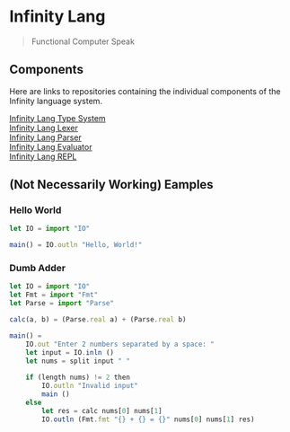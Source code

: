 # Infinity Lang
> Functional Computer Speak

## Components
Here are links to repositories containing the individual components of the Infinity language system.

[Infinity Lang Type System](https://github.com/RamblingMadMan/ilang-types)  
[Infinity Lang Lexer](https://github.com/RamblingMadMan/ilang-lexer)  
[Infinity Lang Parser](https://github.com/RamblingMadMan/ilang-parser)  
[Infinity Lang Evaluator](https://github.com/RamblingMadMan/ilang-eval)  
[Infinity Lang REPL](https://github.com/RamblingMadMan/ilang-repl)  

## (Not Necessarily Working) Eamples

### Hello World
```javascript
let IO = import "IO"

main() = IO.outln "Hello, World!"
```

### Dumb Adder
```javascript
let IO = import "IO"
let Fmt = import "Fmt"
let Parse = import "Parse"

calc(a, b) = (Parse.real a) + (Parse.real b)

main() =
    IO.out "Enter 2 numbers separated by a space: "
    let input = IO.inln ()
    let nums = split input " "
    
    if (length nums) != 2 then
        IO.outln "Invalid input"
        main ()
    else
        let res = calc nums[0] nums[1]
        IO.outln (Fmt.fmt "{} + {} = {}" nums[0] nums[1] res)
```
